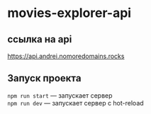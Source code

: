 # movies-explorer-api

## ссылка на api

https://api.andrei.nomoredomains.rocks

## Запуск проекта

`npm run start` — запускает сервер   
`npm run dev` — запускает сервер с hot-reload